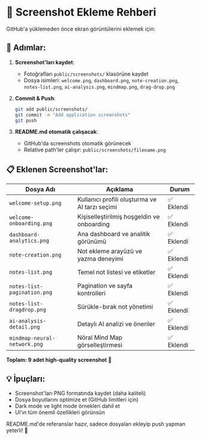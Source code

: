 # 📸 Screenshot Ekleme Rehberi

GitHub'a yüklemeden önce ekran görüntülerini eklemek için:

## 🎯 Adımlar:

1. **Screenshot'ları kaydet**:
   - Fotoğrafları `public/screenshots/` klasörüne kaydet
   - Dosya isimleri: `welcome.png`, `dashboard.png`, `note-creation.png`, `notes-list.png`, `ai-analysis.png`, `mindmap.png`, `drag-drop.png`

2. **Commit & Push**:
   ```bash
   git add public/screenshots/
   git commit -m "Add application screenshots"
   git push
   ```

3. **README.md otomatik çalışacak**:
   - GitHub'da screenshots otomatik görünecek
   - Relative path'ler çalışır: `public/screenshots/filename.png`

## 📋 Eklenen Screenshot'lar:

| Dosya Adı | Açıklama | Durum |
|-----------|----------|---------|
| `welcome-setup.png` | Kullanıcı profili oluşturma ve AI tarzı seçimi | ✅ Eklendi |
| `welcome-onboarding.png` | Kişiselleştirilmiş hoşgeldin ve onboarding | ✅ Eklendi |
| `dashboard-analytics.png` | Ana dashboard ve analitik görünümü | ✅ Eklendi |
| `note-creation.png` | Not ekleme arayüzü ve yazma deneyimi | ✅ Eklendi |
| `notes-list.png` | Temel not listesi ve etiketler | ✅ Eklendi |
| `notes-list-pagination.png` | Pagination ve sayfa kontrolleri | ✅ Eklendi |
| `notes-list-dragdrop.png` | Sürükle-bırak not yönetimi | ✅ Eklendi |
| `ai-analysis-detail.png` | Detaylı AI analizi ve öneriler | ✅ Eklendi |
| `mindmap-neural-network.png` | Nöral Mind Map görselleştirmesi | ✅ Eklendi |

**Toplam: 9 adet high-quality screenshot** 📸

## 💡 İpuçları:

- Screenshot'ları PNG formatında kaydet (daha kaliteli)
- Dosya boyutlarını optimize et (GitHub limitleri için)
- Dark mode ve light mode örnekleri dahil et
- UI'ın tüm önemli özellikleri görünsün

README.md'de referanslar hazır, sadece dosyaları ekleyip push yapman yeterli! 🚀
